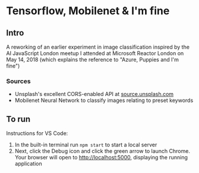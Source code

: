 # Tensorflow, Mobilenet & I'm fine

## Intro

A reworking of an earlier experiment in image classification inspired by the AI 
JavaScript London meetup I attended at Microsoft Reactor London on May 14, 2018 
(which explains the reference to "Azure, Puppies and I'm fine")

### Sources

- Unsplash's excellent CORS-enabled API at [source.unsplash.com](https://source.unsplash.com/) 
- Mobilenet Neural Network to classify images relating to preset keywords 

## To run

Instructions for VS Code:

1. In the built-in terminal run ```npm start``` to start a local server
1. Next, click the Debug icon and click the green arrow to launch Chrome. Your
  browser will open to [http://localhost:5000](http://localhost:5000), displaying 
  the running application